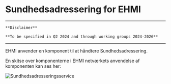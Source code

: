 # Sundhedsadressering for EHMI

***
    **Disclaimer** 
    
    **To be specified in Q2 2024 and through working groups 2024-2026**

***

EHMI anvender en komponent til at håndtere Sundhedsadressering.

En skitse over komponenterne i EHMI netværkets anvendelse af komponenten kan ses her:

<p/>

![Sundhedsadresseringsservice](/ehmi/assets/images/3_EHMI_Sundhedsadresseringsservice_1315x551.png)
